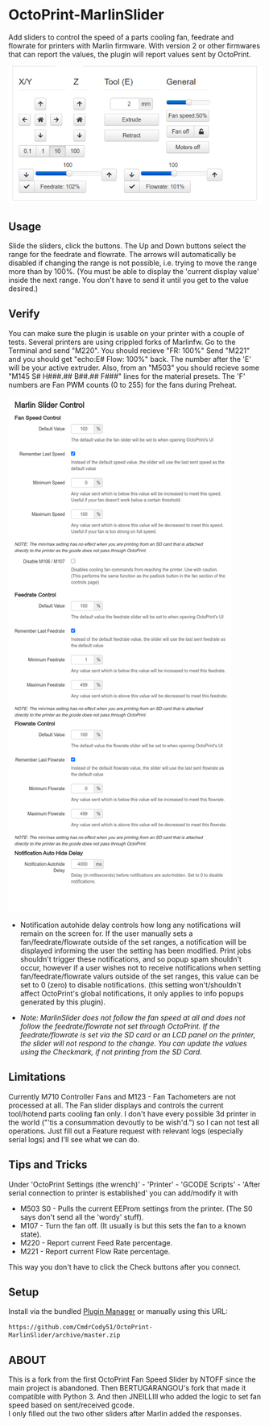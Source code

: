 # OctoPrint-MarlinSlider

Add sliders to control the speed of a parts cooling fan, feedrate and flowrate for printers with Marlin firmware.
With version 2 or other firmwares that can report the values, the plugin will report values sent by OctoPrint.

![](./image/slider.png)

## Usage

Slide the sliders, click the buttons. The Up and Down buttons select the range for the feedrate and flowrate. The arrows will automatically be disabled if changing the range is not possible, i.e. trying to move the range more than by 100%. (You must be able to display the 'current display value' inside the next range. You don't have to send it until you get to the value desired.)

## Verify

You can make sure the plugin is usable on your printer with a couple of tests. Several printers are using crippled forks of Marlinfw. Go to the Terminal and send "M220". You should recieve "FR: 100%" Send "M221" and you should get "echo:E# Flow: 100%" back. The number after the 'E' will be your active extruder. Also, from an "M503" you should recieve some "M145 S# H###.## B##.## F###" lines for the material presets. The 'F' numbers are Fan PWM counts (0 to 255) for the fans during Preheat.

![](./image/settings.png)

* Notification autohide delay controls how long any notifications will remain on the screen for. If the user manually sets a fan/feedrate/flowrate outside of the set ranges, a notification will be displayed informing the user the setting has been modified. Print jobs shouldn't trigger these notifications, and so popup spam shouldn't occur, however if a user wishes not to receive notifications when setting fan/feedrate/flowrate valurs outside of the set ranges, this value can be set to 0 (zero) to disable notifications. (this setting won't/shouldn't affect OctoPrint's global notifications, it only applies to info popups generated by this plugin).

* *Note: MarlinSlider does not follow the fan speed at all and does not follow the feedrate/flowrate not set through OctoPrint. If the feedrate/flowrate is set via the SD card or an LCD panel on the printer, the slider will not respond to the change. You can update the values using the Checkmark, if not printing from the SD Card.*

## Limitations

Currently M710 Controller Fans and M123 - Fan Tachometers are not processed at all.
The Fan slider displays and controls the current tool/hotend parts cooling fan only.
I don't have every possible 3d printer in the world ("'tis a consummation devoutly to be wish'd.") so I can not test all operations. Just fill out a Feature request with relevant logs (especially serial logs) and I'll see what we can do.

## Tips and Tricks

Under 'OctoPrint Settings (the wrench)' - 'Printer' - 'GCODE Scripts' - 'After serial connection to printer is established' you can add/modify it with
* M503 S0 - Pulls the current EEProm settings from the printer. (The S0 says don't send all the 'wordy' stuff).
* M107 - Turn the fan off. (It usually is but this sets the fan to a known state).
* M220 - Report current Feed Rate percentage.
* M221 - Report current Flow Rate percentage.

This way you don't have to click the Check buttons after you connect.

## Setup

Install via the bundled [Plugin Manager](https://docs.octoprint.org/en/master/bundledplugins/pluginmanager.html)
or manually using this URL:

    https://github.com/CmdrCody51/OctoPrint-MarlinSlider/archive/master.zip

## ABOUT

This is a fork from the first OctoPrint Fan Speed Slider by NTOFF since the main project is abandoned. Then BERTUGARANGOU's fork that made it compatible with Python 3. And then JNEILLIII who added the logic to set fan speed based on sent/received gcode.<br>
I only filled out the two other sliders after Marlin added the responses.
